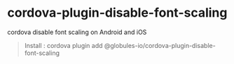 # cordova-plugin-disable-font-scaling
cordova disable font scaling on Android and iOS

> Install : cordova plugin add @globules-io/cordova-plugin-disable-font-scaling

